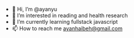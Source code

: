 - 👋 Hi, I’m @ayanyu
- 👀 I’m interested in reading and health research
- 🌱 I’m currently learning fullstack javascript
- 📫 How to reach me ayanhaibeh@gmail.com

<!---
ayanyu/ayanyu is a ✨ special ✨ repository because its `README.md` (this file) appears on your GitHub profile.
You can click the Preview link to take a look at your changes.
--->
